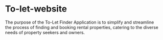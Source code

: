 # To-let-website
The purpose of the To-Let Finder Application is to simplify and streamline the process of finding and booking rental properties, catering to the diverse needs of property seekers and owners.
